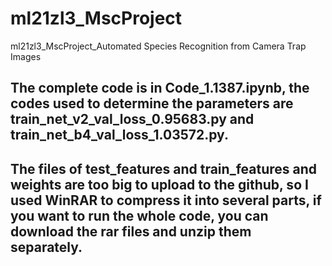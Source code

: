 # ml21zl3_MscProject
ml21zl3_MscProject_Automated Species Recognition from Camera Trap Images
## The complete code is in Code_1.1387.ipynb, the codes used to determine the parameters are train_net_v2_val_loss_0.95683.py and train_net_b4_val_loss_1.03572.py.
## The files of test_features and train_features and weights are too big to upload to the github, so I used WinRAR to compress it into several parts, if you want to run the whole code, you can download the rar files and unzip them separately.
